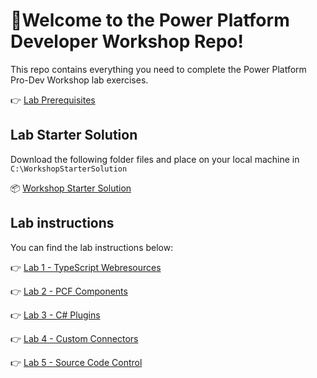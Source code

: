 

# 🚀Welcome to the Power Platform Developer Workshop Repo!
This repo contains everything you need to complete the Power Platform Pro-Dev Workshop lab exercises.

👉 [Lab Prerequisites](./Labs/Lab%20Prerequisites.md) 

## Lab Starter Solution
Download the following folder files and place on your local machine in `C:\WorkshopStarterSolution`

📦 [Workshop Starter Solution](./WorkshopStarterSolution/) 

## Lab instructions
You can find the lab instructions below:

👉 [Lab 1 - TypeScript Webresources](./Labs/Lab%201%20-%20TypeScript%20Webresources.md) 

👉 [Lab 2 - PCF Components](./Labs/Lab%202%20-%20PCF%20Components.md) 

👉 [Lab 3 - C# Plugins](./Labs/Lab%203%20-%20C%23%20Plugins.md) 

👉 [Lab 4 - Custom Connectors](./Labs/Lab%204%20-%20Custom%20Connectors.md) 

👉 [Lab 5 - Source Code Control](./Labs/Lab%205%20-%20Source%20Code%20Control.md) 

